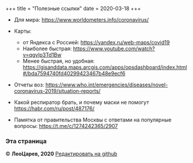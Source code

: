 +++
title = "Полезные ссылки"
date = 2020-03-18
+++

- Для мира: <https://www.worldometers.info/coronavirus/>

- Карты:
  - от Яндекса с Россией: <https://yandex.ru/web-maps/covid19>
  - Наиболее быстрая: <https://www.youtube.com/watch?v=qgylp3Td1Bw>
  - Менее быстрая, но удобная: <https://gisanddata.maps.arcgis.com/apps/opsdashboard/index.html#/bda7594740fd40299423467b48e9ecf6>

- Отчеты воз: <https://www.who.int/emergencies/diseases/novel-coronavirus-2019/situation-reports/>

- Какой респиратор брать, и почему маски не помогут <https://habr.com/ru/post/487176/>
- Памятка от правительства Москвы с ответами на популярные вопросы: <https://t.me/c/1274242365/2907>



### Эта страница

© **ЛеоЦарев, 2020**
[Редактировать на github](https://github.com/leotsarev/corona-comcon/blob/master/content/links.md)
